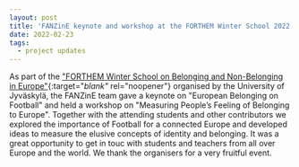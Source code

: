 ```yaml
---
layout: post
title: 'FANZinE keynote and workshop at the FORTHEM Winter School 2022'
date: 2022-02-23
tags:
  - project updates
---
```

As part of the ["FORTHEM Winter School on Belonging and Non-Belonging in Europe"](https://www.jyu.fi/en/current/archive/2022/02/the-forthem-winter-school-on-belonging-and-non-belonging-in-europe){:target="_blank"_ rel="noopener"} 
organised by the University of Jyväskylä, the FANZinE team gave a keynote on "European Belonging on Football" and held a workshop on "Measuring People’s Feeling of Belonging to Europe". Together with the attending students and other contributors we explored the importance of Football for a connected Europe and developed ideas to measure the elusive concepts of identity and belonging. It was a great opportunity to get in touc with students and teachers from all over Europe and the world. We thank the organisers for a very fruitful event.
